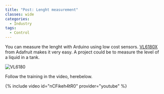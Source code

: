 ```yaml
---
title: "Post: Lenght measurement"
classes: wide
categories:
  - Industry
tags:
  - Control
---
```


You can measure the lenght with Arduino using low cost sensors. [VL6180X](https://www.adafruit.com/product/3316) from Adafruit makes it very easy. A project could be to measure the level of a liquid in a tank.

![VL6180](https://cdn-shop.adafruit.com/970x728/3316-08.jpg)

Follow the training in the video, herebelow.

{% include video id="nCFikeh4tR0" provider="youtube" %}

